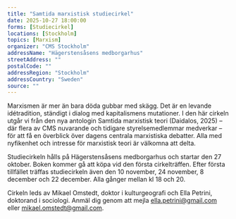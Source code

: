 ```yaml
---
title: "Samtida marxistisk studiecirkel"
date: 2025-10-27 18:00:00
forms: [Studiecirkel]
locations: [Stockholm]
topics: [Marxism]
organizer: "CMS Stockholm"
addressName: "Hägerstensåsens medborgarhus"
streetAddress: ""
postalCode: ""
addressRegion: "Stockholm"
addressCountry: "Sweden"
source: ""
---
```

Marxismen är mer än bara döda gubbar med skägg. Det är en levande idétradition, ständigt i dialog med kapitalismens mutationer. I den här cirkeln utgår vi från den nya antologin Samtida marxistisk teori (Daidalos, 2025) – där flera av CMS nuvarande och tidigare styrelsemedlemmar medverkar – för att få en överblick över dagens centrala marxistiska debatter. Alla med nyfikenhet och intresse för marxistisk teori är välkomna att delta.

Studiecirkeln hålls på Hägerstensåsens medborgarhus och startar den 27 oktober. Boken kommer gå att köpa vid den första cirkelträffen. Efter första tillfället träffas studiecirkeln även den 10 november, 24 november, 8 december och 22 december. Alla gånger mellan kl 18 och 20.

Cirkeln leds av Mikael Omstedt, doktor i kulturgeografi och Ella Petrini, doktorand i sociologi. Anmäl dig genom att mejla ella.petrini@gmail.com eller mikael.omstedt@gmail.com.
